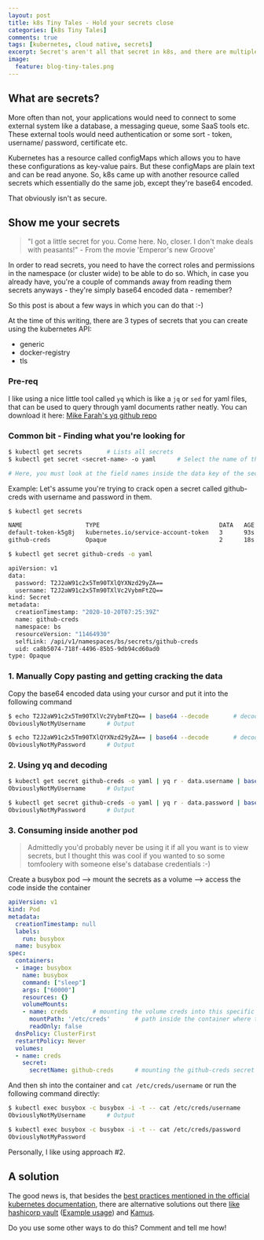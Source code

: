 ```yaml
---
layout: post
title: k8s Tiny Tales - Hold your secrets close
categories: [k8s Tiny Tales]
comments: true
tags: [kubernetes, cloud native, secrets]
excerpt: Secret's aren't all that secret in k8s, and there are multiple ways to read secrets deployed in a cluster, given you have access.
image:
  feature: blog-tiny-tales.png
---
```


## What are secrets?

More often than not, your applications would need to connect to some external system like a database, a messaging queue, some SaaS tools etc. These external tools would need authentication or some sort - token, username/ password, certificate etc. 

Kubernetes has a resource called configMaps which allows you to have these configurations as key-value pairs. But these configMaps are plain text and can be read anyone. So, k8s came up with another resource called secrets which essentially do the same job, except they're base64 encoded. 

That obviously isn't as secure. 

## Show me your secrets 

> "I got a little secret for you. Come here. No, closer. I don't make deals with peasants!" - From the movie 'Emperor's new Groove'

In order to read secrets, you need to have the correct roles and permissions in the namespace (or cluster wide) to be able to do so. Which, in case you already have, you're a couple of commands away from reading them secrets anyways - they're simply base64 encoded data - remember?

So this post is about a few ways in which you can do that :-)

At the time of this writing, there are 3 types of secrets that you can create using the kubernetes API:
- generic 
- docker-registry
- tls

### Pre-req

I like using a nice little tool called `yq` which is like  a `jq` or `sed` for yaml files, that can be used to query through yaml documents rather neatly. You can download it here: [Mike Farah's yq github repo](https://github.com/mikefarah/yq)


### Common bit - Finding what you're looking for

```bash
$ kubectl get secrets       # Lists all secrets
$ kubectl get secret <secret-name> -o yaml      # Select the name of the secret you want to open up

# Here, you must look at the field names inside the data key of the secret. The values of the sub-fields under data are what are base64 encoded. For example you could have field names like .dockerconfigjson, username, password, token etc. depending on the kind of secret created.  

```

Example: Let's assume you're trying to crack open a secret called github-creds with username and password in them.

```bash
$ kubectl get secrets

NAME                  TYPE                                  DATA   AGE
default-token-k5g8j   kubernetes.io/service-account-token   3      93s
github-creds          Opaque                                2      18s

$ kubectl get secret github-creds -o yaml

apiVersion: v1
data:
  password: T2J2aW91c2x5Tm90TXlQYXNzd29yZA==
  username: T2J2aW91c2x5Tm90TXlVc2VybmFtZQ==
kind: Secret
metadata:
  creationTimestamp: "2020-10-20T07:25:39Z"
  name: github-creds
  namespace: bs
  resourceVersion: "11464930"
  selfLink: /api/v1/namespaces/bs/secrets/github-creds
  uid: ca8b5074-718f-4496-85b5-9db94cd60ad0
type: Opaque

```


### 1. Manually Copy pasting and getting cracking the data

Copy the base64 encoded data using your cursor and put it into the following command

```bash
$ echo T2J2aW91c2x5Tm90TXlVc2VybmFtZQ== | base64 --decode       # decoding the username
ObviouslyNotMyUsername      # Output

$ echo T2J2aW91c2x5Tm90TXlQYXNzd29yZA== | base64 --decode       # decoding the password
ObviouslyNotMyPassword      # Output

```


### 2. Using yq and decoding

```bash
$ kubectl get secret github-creds -o yaml | yq r - data.username | base64 --decode
ObviouslyNotMyUsername      # Output

$ kubectl get secret github-creds -o yaml | yq r - data.password | base64 --decode
ObviouslyNotMyPassword      # Output
```


### 3. Consuming inside another pod

> Admittedly you'd probably never be using it if all you want is to view secrets, but I thought this was cool if you wanted to so some tomfoolery with someone else's database credentials :-) 

Create a busybox pod --> mount the secrets as a volume --> access the code inside the container

```yaml
apiVersion: v1
kind: Pod
metadata:
  creationTimestamp: null
  labels:
    run: busybox
  name: busybox
spec:
  containers:
  - image: busybox
    name: busybox
    command: ["sleep"]
    args: ["60000"]
    resources: {}
    volumeMounts:
    - name: creds       # mounting the volume creds into this specific container in the pod
      mountPath: '/etc/creds'       # path inside the container where the creds will be present
      readOnly: false
  dnsPolicy: ClusterFirst
  restartPolicy: Never
  volumes:
  - name: creds      
    secret:
      secretName: github-creds      # mounting the github-creds secret as a volume on the pod
```

And then sh into the container and `cat /etc/creds/username` or run the following command directly:

```bash
$ kubectl exec busybox -c busybox -i -t -- cat /etc/creds/username      # run the cat command inside the container and print the output
ObviouslyNotMyUsername      # Output

$ kubectl exec busybox -c busybox -i -t -- cat /etc/creds/password      
ObviouslyNotMyPassword

```

Personally, I like using approach #2. 


## A solution

The good news is, that besides the [best practices mentioned in the official kubernetes documentation](https://kubernetes.io/docs/concepts/configuration/secret/#best-practices), there are alternative solutions out there [like hashicorp vault](https://www.vaultproject.io/) ([Example usage](https://www.hashicorp.com/blog/injecting-vault-secrets-into-kubernetes-pods-via-a-sidecar)) and [Kamus](https://github.com/Soluto/kamus#:~:text=Kamus%20enable%20users%20to%20easily,the%20blog%20post%20and%20slides.).

Do you use some other ways to do this? Comment and tell me how!